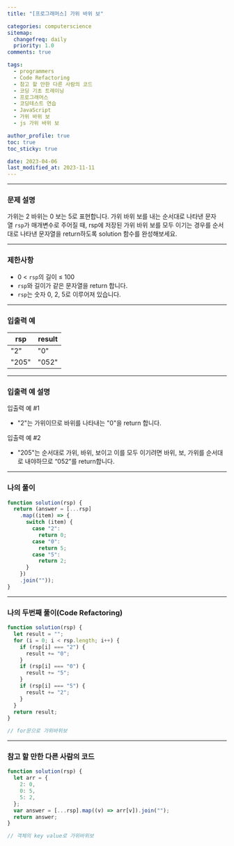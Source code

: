 ```yaml
---
title: "[프로그래머스] 가위 바위 보"

categories: computerscience
sitemap:
  changefreq: daily
  priority: 1.0
comments: true

tags:
  - programmers
  - Code Refactoring
  - 참고 할 만한 다른 사람의 코드
  - 코딩 기초 트레이닝
  - 프로그래머스
  - 코딩테스트 연습
  - JavaScript
  - 가위 바위 보
  - js 가위 바위 보

author_profile: true
toc: true
toc_sticky: true

date: 2023-04-06
last_modified_at: 2023-11-11
---
```


---

### 문제 설명

가위는 2 바위는 0 보는 5로 표현합니다. 가위 바위 보를 내는 순서대로 나타낸 문자열 `rsp`가 매개변수로 주어질 때, rsp에 저장된 가위 바위 보를 모두 이기는 경우를 순서대로 나타낸 문자열을 return하도록 solution 함수를 완성해보세요.

---

### 제한사항

- 0 < `rsp`의 길이 ≤ 100
- `rsp`와 길이가 같은 문자열을 return 합니다.
- `rsp`는 숫자 0, 2, 5로 이루어져 있습니다.

---

### 입출력 예

| rsp   | result |
| ----- | ------ |
| "2"   | "0"    |
| "205" | "052"  |

---

### 입출력 예 설명

입출력 예 #1

- "2"는 가위이므로 바위를 나타내는 "0"을 return 합니다.

입출력 예 #2

- "205"는 순서대로 가위, 바위, 보이고 이를 모두 이기려면 바위, 보, 가위를 순서대로 내야하므로 “052”를 return합니다.

---

### 나의 풀이

```jsx
function solution(rsp) {
  return (answer = [...rsp]
    .map((item) => {
      switch (item) {
        case "2":
          return 0;
        case "0":
          return 5;
        case "5":
          return 2;
      }
    })
    .join(""));
}
```

---

### 나의 두번째 풀이(Code Refactoring)

```jsx
function solution(rsp) {
  let result = "";
  for (i = 0; i < rsp.length; i++) {
    if (rsp[i] === "2") {
      result += "0";
    }
    if (rsp[i] === "0") {
      result += "5";
    }
    if (rsp[i] === "5") {
      result += "2";
    }
  }
  return result;
}

// for문으로 가위바위보
```

---

### 참고 할 만한 다른 사람의 코드

```jsx
function solution(rsp) {
  let arr = {
    2: 0,
    0: 5,
    5: 2,
  };
  var answer = [...rsp].map((v) => arr[v]).join("");
  return answer;
}

// 객체의 key value로 가위바위보
```
